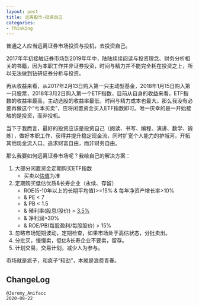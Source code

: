 ```yaml
---
layout: post
title: 远离股市-投资自己
categories:
- Thinking
---
```


普通之人应当远离证券市场投资与投机，去投资自己。

2017年年初接触证券市场到2019年年中，陆陆续续阅读与投资理念、财务分析相关的书籍，因为本职工作并非证券投资，时间与精力并不能完全耗在投资之上，所以无法做到钻研证券分析与投资。

再从收益来看，从2017年2月13日购入第一只主动型基金，2018年1月15日购入第一只股票，2018年3月2日购入第一个ETF指数，目前从自身的收益来看，ETF指数的收益率最高，主动选股的收益率最低，时间与精力成本也最大。那么我没有必要再做这个“亏本买卖”，应将闲置资金买入ETF指数即可。唯一庆幸的是一开始接触的是投资，而非投机。

当下于我而言，最好的投资应该是投资自己（阅读、书写、编程、演讲、数学、锻炼），做好本职工作，获得并提升稳定现金流，同时扩宽个人能力的护城河，开拓其他现金流入口。追求财富自由，而非财务自由。

那么我要如何远离证券市场呢？我给自己的解决方案：

1. 大部分闲置资金定期购买ETF指数
	- 买卖以[估值](https://qieman.com/idx-eval)为准
2. 定期购买低估优质&长寿企业（永续、存留）
	- ROE(5-10年以上的长期平均值)>=15% & 每年净资产增长率>10%
	- & PE < 7
	- & PB < 1.5 
	- & 殖利率(股息/股价) > [3.5%](https://www.ceicdata.com/zh-hans/indicator/china/long-term-interest-rate)
	- & 净利润>30%
	- & ROE/PB(每股盈利/每股股价) > 15%
3. 忽略市场短期波动，定期检查，如果市场处于高估状态，分批卖出。
4. 分批买，慢慢卖，低估&长寿企业不要卖，留存。
5. 计划交易，交易计划，减少人为参与。

市场就是疯子，和疯子“较劲”，本就是浪费青春。

## ChangeLog

```
@Jeremy_Anifacc
2020-08-22
```


